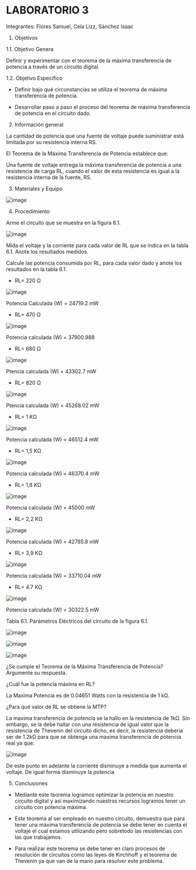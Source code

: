 # LABORATORIO 3

Integrantes: Flores Samuel, Cela Lizz, Sánchez Isaac

1. Objetivos

1.1.  Objetivo Genera

Definir y experimentar con el teorema de la máxima transferencia de potencia a través de un circuito digital.

1.2. Objetivo Especifico

- Definir bajo qué circunstancias se utiliza el teorema de máxima transferencia de potencia.

-  Desarrollar paso a paso el proceso del teorema de máxima transferencia de potencia en el circuito dado.

2. Información general

La cantidad de potencia que una fuente de voltaje puede suministrar está limitada por su resistencia interna RS.

El Teorema de la Máxima Transferencia de Potencia establece que:

Una fuente de voltaje entrega la máxima transferencia de potencia a una resistencia de carga RL, cuando el valor de esta resistencia es igual a la resistencia interna de la fuente, RS.


3. Materiales y Equipo

![image](https://user-images.githubusercontent.com/94079321/149939362-935d029a-c3b0-4362-95a5-c73f2c499929.png)

4. Procedimiento

Arme el circuito que se muestra en la figura 6.1.

![image](https://user-images.githubusercontent.com/94079321/149939435-2b5329d4-ae03-451d-b037-c63ae8113929.png)

Mida el voltaje y la corriente para cada valor de RL que se indica en la tabla 6.1. Anote los resultados medidos.

Calcule las potencia consumida por RL, para cada valor dado y anote los
resultados en la tabla 6.1. 

- RL= 220 Ω

![image](https://user-images.githubusercontent.com/94079321/149965755-6215af12-1b78-4a3d-8ff3-9e61b7df4eb8.png)

Potencia Calculada (W) = 24719.2 mW

- RL= 470 Ω

![image](https://user-images.githubusercontent.com/94079321/149972411-d925d5a8-642d-49e2-8081-1fc84b6e5d15.png)

Potencia calculada (W) = 37900.988

- RL= 680 Ω

![image](https://user-images.githubusercontent.com/94079321/149973119-e69f3e06-3ab9-4e45-8b79-4ab0f6932ded.png)

Ptencia calculada (W) = 43302.7 mW

- RL= 820 Ω

![image](https://user-images.githubusercontent.com/94079321/149973607-ad79c7b1-ebf8-4dd4-a3dc-af74197e55e3.png)

Ptencia calculada (W) = 45268.02 mW

- RL= 1 KΩ

![image](https://user-images.githubusercontent.com/94079321/149975902-75534714-f26f-4e28-90b9-d3b3ba14c45b.png)

Potencia calculada (W) =  46512.4 mW

- RL= 1,5 KΩ

![image](https://user-images.githubusercontent.com/94079321/149976105-9bfd850c-6414-4ea0-a782-3d3af0a92031.png)

Potencia calculada (W) =  46370.4 mW

- RL= 1,8 KΩ

![image](https://user-images.githubusercontent.com/94079321/149976364-3ba3902b-905c-4f31-a5b6-c03a30346bb6.png)

Potencia calculada (W) = 45000 mW

- RL= 2,2 KΩ

![image](https://user-images.githubusercontent.com/94079321/149976508-ce0f92dd-3cad-4f21-b486-14e9e9d5e32b.png)

Potencia calculada (W) = 42785.8 mW

- RL= 3,9 KΩ

![image](https://user-images.githubusercontent.com/94079321/149976737-c2f47594-e3ea-4e5a-ae01-1c755e98f98d.png)

Potencia calculada (W) =  33710.04 mW

- RL= 4.7 KΩ

![image](https://user-images.githubusercontent.com/94079321/149976879-5b1c508a-8a2c-4361-9eb4-ce4131ded660.png)

Potencia calculada (W) = 30322.5 mW 


Tabla 6.1. Parámetros Eléctricos del circuito de la figura 6.1.

![image](https://user-images.githubusercontent.com/94079321/149943834-71cb8ace-79c9-4266-816d-e3c4bdaa524e.png)

![image](https://user-images.githubusercontent.com/94079321/149943248-2e638921-9fa5-44ff-b78f-f9d9aba23061.png)

![image](https://user-images.githubusercontent.com/94079321/149943276-3f16e344-26ec-438e-a7ad-58c28efd4579.png)

¿Se cumple el Teorema de la Máxima Transferencia de Potencia? Argumente su respuesta.

¿Cuál fue la potencia máxima en RL?

La Maxima Potencia es de 0.04651 Watts con la resistencia de 1 kΩ.

¿Para qué valor de RL se obtiene la MTP?

La maxima transferencia de potencia se la hallo en la resistencia de 1kΩ. Sin embargo, se la debe hallar con una resistencia de igual valor que la resistencia de Thevenin del circuito dicho, es decir, la resistencia deberia ser de 1.2kΩ para que se obtenga una maxima transferencia de potencia real ya que:

![image](https://user-images.githubusercontent.com/94079321/149947517-acd94066-2270-430a-96f1-a4b7d06df99c.png)

De este punto en adelante la corriente disminuye a medida que aumenta el voltaje. De igual forma disminuye la potencia

5. Conclusiones

- Mediante este teorema logramos optimizar la potencia en nuestro circuito digital y así maximizando nuestros recursos logramos tener un circuito con potencia máxima.

-  Este teorema al ser empleado en nuestro circuito, demuestra que para tener una máxima transferencia de potencia se debe tener en cuenta el voltaje el cual estamos utilizando pero sobretodo las resistencias con las que trabajamos.

-  Para realizar este teorema se debe tener en claro procesos de resolución de circuitos como las leyes de Kirchhoff y el teorema de Thevenin ya que van de la mano para resolver este problema.


